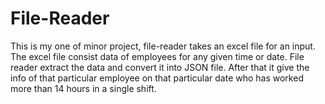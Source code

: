 # File-Reader

This is my one of minor project, file-reader takes an excel file for an input. The excel file consist data of employees for any given time or date. File reader extract the data and convert it into JSON file.
After that it give the info of that particular employee on that particular date who has worked more than 14 hours in a single shift.
